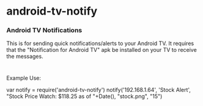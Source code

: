 # android-tv-notify

### Android TV Notifications
This is for sending quick notifications/alerts to your Android TV.  It requires that the "Notification for Android TV" apk be installed on your TV to receive the messages.

# 

Example Use:

var notify = require('android-tv-notify')
notify('192.168.1.64', 'Stock Alert', "Stock Price Watch: $118.25 as of "+Date(), "stock.png", "15")
